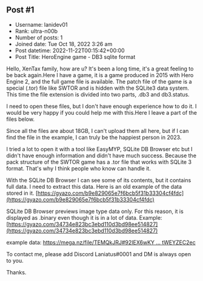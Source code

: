 ## Post #1
- Username: lanidev01
- Rank: ultra-n00b
- Number of posts: 1
- Joined date: Tue Oct 18, 2022 3:26 am
- Post datetime: 2022-11-22T00:15:42+00:00
- Post Title: HeroEngine game - DB3 sqlite format

Hello, XenTax family, how are u?
It's been a long time, it's a great feeling to be back again.Here I have a game, it is a game produced in 2015 with Hero Engine 2, and the full game file is available. The patch file of the game is a special (.tor) file like SWTOR and is hidden with the SQLite3 data system. This time the file extension is divided into two parts, .db3 and db3.status.

I need to open these files, but I don't have enough experience how to do it. I would be very happy if you could help me with this.Here I leave a part of the files below.

Since all the files are about 18GB, I can't upload them all here, but if I can find the file in the example, I can truly be the happiest person in 2023.

I tried a lot to open it with a tool like EasyMYP, SQLite DB Browser etc but I didn't have enough information and didn't have much success. Because the pack structure of the SWTOR game has a .tor file that works with SQLite 3 format. That's why I think people who know can handle it.

With the SQLite DB Browser I can see some of its contents, but it contains full data. I need to extract this data.
Here is an old example of the data stored in it.
[https://gyazo.com/b9e829065e7f6bcb5f31b33304cf4fdc](https://gyazo.com/b9e829065e7f6bcb5f31b33304cf4fdc)

SQLite DB Browser previews image type data only. For this reason, it is displayed as .binary even though it is in a lot of data.
Example: [https://gyazo.com/34734e823bc3ebd110d3bd98ee514827](https://gyazo.com/34734e823bc3ebd110d3bd98ee514827)

example data: [https://mega.nz/file/TEMQkJRJ#92IEX6wKY ... tWEYZEC2ec](https://mega.nz/file/TEMQkJRJ#92IEX6wKYMijpNgM-AvG_A8kJTFp2fXKVtWEYZEC2ec)

To contact me, please add Discord Laniatus#0001 and DM is always open to you.

Thanks.

